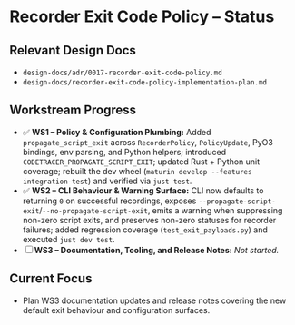 # Recorder Exit Code Policy – Status

## Relevant Design Docs
- `design-docs/adr/0017-recorder-exit-code-policy.md`
- `design-docs/recorder-exit-code-policy-implementation-plan.md`

## Workstream Progress
- ✅ **WS1 – Policy & Configuration Plumbing:** Added `propagate_script_exit` across `RecorderPolicy`, `PolicyUpdate`, PyO3 bindings, env parsing, and Python helpers; introduced `CODETRACER_PROPAGATE_SCRIPT_EXIT`; updated Rust + Python unit coverage; rebuilt the dev wheel (`maturin develop --features integration-test`) and verified via `just test`.
- ✅ **WS2 – CLI Behaviour & Warning Surface:** CLI now defaults to returning `0` on successful recordings, exposes `--propagate-script-exit`/`--no-propagate-script-exit`, emits a warning when suppressing non-zero script exits, and preserves non-zero statuses for recorder failures; added regression coverage (`test_exit_payloads.py`) and executed `just dev test`.
- ☐ **WS3 – Documentation, Tooling, and Release Notes:** _Not started._

## Current Focus
- Plan WS3 documentation updates and release notes covering the new default exit behaviour and configuration surfaces.

